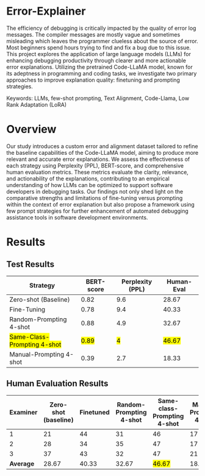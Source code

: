 # Error-Explainer
The efficiency of debugging is critically impacted by the quality of error log messages. The compiler
messages are mostly vague and sometimes misleading which leaves the programmer clueless about the
source of error. Most beginners spend hours trying to find and fix a bug due to this issue. This project explores
the application of large language models (LLMs) for enhancing debugging productivity through clearer and
more actionable error explanations. Utilizing the pretrained Code-LLaMA model, known for its adeptness in
programming and coding tasks, we investigate two primary approaches to improve explanation quality: finetuning and prompting strategies.

Keywords: LLMs, few-shot prompting, Text Alignment, Code-Llama, Low Rank Adaptation (LoRA)

<!---
## Why not ChatGPT?
Yes, you can simply use ChatGPT but:
1. It is close-sourced and as an engineer it becomes hard to understand, improve or evaluate it's performance
2. It is slow. GPT-4o  
-->

# Overview
Our study introduces a custom error and alignment dataset tailored to refine the baseline capabilities of the Code-LLaMA model, aiming to produce more relevant and accurate
error explanations. We assess the effectiveness of each strategy using Perplexity (PPL), BERT-score, and
comprehensive human evaluation metrics. These metrics evaluate the clarity, relevance, and actionability
of the explanations, contributing to an empirical understanding of how LLMs can be optimized to support
software developers in debugging tasks. Our findings not only shed light on the comparative strengths and
limitations of fine-tuning versus prompting within the context of error explanation but also propose a
framework using few prompt strategies for further enhancement of automated debugging assistance tools
in software development environments.

# Results

## Test Results
| Strategy                       | BERT-score | Perplexity (PPL) | Human-Eval |
|---------------------------------|------------|------------------|------------|
| Zero-shot (Baseline)            | 0.82       | 9.6              | 28.67      |
| Fine-Tuning                     | 0.78       | 9.4              | 40.33      |
| Random-Prompting 4-shot         | 0.88       | 4.9              | 32.67      |
| <mark>Same-Class-Prompting 4-shot</mark> | <mark>0.89</mark>   | <mark>4</mark>          | <mark>46.67</mark>  |
| Manual-Prompting 4-shot         | 0.39       | 2.7              | 18.33      |

## Human Evaluation Results
| Examiner  | Zero-shot (baseline) | Finetuned | Random-Prompting 4-shot | Same-class-Prompting 4-shot | Manual-Prompting 4-shot | GPT-4 |
|-----------|----------------------|-----------|-------------|-------------|-------------|-------|
| 1         | 21                   | 44        | 31          | 46          | 17          | 51    |
| 2 | 28                   | 34        | 35          | 47          | 17          | 49    |
| 3         | 37                   | 43        | 32          | 47          | 21          | 53    |
| **Average** | 28.67                | 40.33     | 32.67       | <mark>46.67 </mark>      | 18.33       | <mark>51</mark>   |
